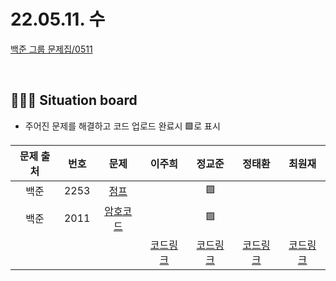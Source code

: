# 22.05.11. 수

[백준 그룹 문제집/0511](https://www.acmicpc.net/group/workbook/view/13701/45054)

</br>

## 🧑🏽‍💻 Situation board
- 주어진 문제를 해결하고 코드 업로드 완료시 🟩로 표시

|문제 출처|번호|문제|이주희|정교준|정태환|최원재
|:-:|:-:|:-:|:-:|:-:|:-:|:-:
|백준|2253|[점프](https://www.acmicpc.net/problem/2253)|  |🟩|||
|백준|2011|[암호코드](https://www.acmicpc.net/problem/2011)|  |🟩|||
||||[코드링크](이주희/README.md)|[코드링크](정교준/README.md)|[코드링크](정태환/README.md)|[코드링크](최원재/README.md)|

